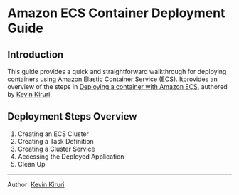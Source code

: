 # Amazon ECS Container Deployment Guide

## Introduction
This guide provides a quick and straightforward walkthrough for deploying containers using Amazon Elastic Container Service (ECS). Itprovides an overview of the steps in [Deploying a container with Amazon ECS](https://kevinkiruri.medium.com/deploying-a-container-with-amazon-ecs-d95dcab8b411), authored by [Kevin Kiruri](https://www.linkedin.com/in/kevin-kiruri/).

## Deployment Steps Overview
1. Creating an ECS Cluster
2. Creating a Task Definition
3. Creating a Cluster Service
4. Accessing the Deployed Application
5. Clean Up

---

Author: [Kevin Kiruri](https://www.linkedin.com/in/kevin-kiruri/)